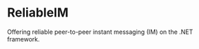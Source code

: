 ReliableIM
==========

Offering reliable peer-to-peer instant messaging (IM) on the .NET framework.
